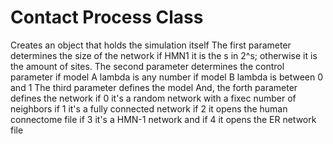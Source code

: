 # Contact Process Class
Creates an object that holds the simulation itself 
		The first parameter determines the size of the network
			if HMN1 it is the s in 2^s;
			otherwise it is the amount of sites.
		The second parameter determines the control parameter
			if model A lambda is any number
			if model B lambda is between 0 and 1
		The third parameter defines the model
		And, the forth parameter defines the network
			if 0 it's a random network with a fixec number of neighbors
			if 1 it's a fully connected network
			if 2 it opens the human connectome file
			if 3 it's a HMN-1 network
			and if 4 it opens the ER network file
